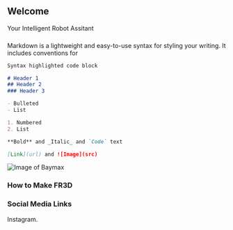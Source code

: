 ## Welcome

Your Intelligent Robot Assitant

### 

Markdown is a lightweight and easy-to-use syntax for styling your writing. It includes conventions for

```markdown
Syntax highlighted code block

# Header 1
## Header 2
### Header 3

- Bulleted
- List

1. Numbered
2. List

**Bold** and _Italic_ and `Code` text

[Link](url) and ![Image](src)
```
![Image of Baymax](http://vignette2.wikia.nocookie.net/disney/images/0/05/Baymax_Render.png/revision/latest?cb=20140719160257)


### How to Make FR3D



### Social Media Links

Instagram.


